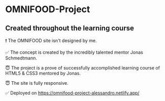 # OMNIFOOD-Project

## Created throughout the learning course

❗ The OMNIFOOD site isn't designed by me.

✅ The concept is created by the incredibly talented mentor Jonas Schmedtmann.

😇 The project is a prove of successfully accomplished learning course of HTML5 & CSS3 mentored by Jonas.

😇 The site is fully responsive.

✅ Deployed on https://omnifood-project-alessandro.netlify.app/
